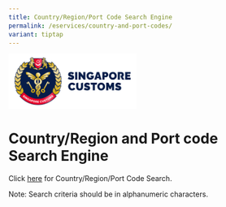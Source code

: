 ```yaml
---
title: Country/Region/Port Code Search Engine
permalink: /eservices/country-and-port-codes/
variant: tiptap
---
```

<div class="isomer-image-wrapper">
<img style="width: 50%;" height="auto" width="100%" alt="" src="/images/21Jan25_Small_Version_A.png">
</div>
<h1>Country/Region and Port code Search Engine</h1>
<p>Click <a href="https://www.tradenet.gov.sg/tradenet/portlets/search/searchCountryPort/searchInitCountryPort.do" rel="noopener noreferrer nofollow" target="_blank">here</a> for
Country/Region/Port Code Search.</p>
<p>Note: Search criteria should be in alphanumeric characters.</p>